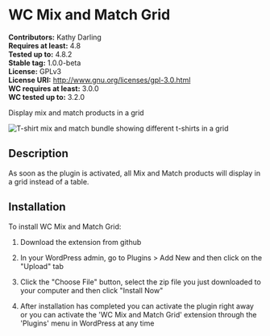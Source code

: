 # WC Mix and Match Grid #

**Contributors:** Kathy Darling      
**Requires at least:** 4.8      
**Tested up to:** 4.8.2      
**Stable tag:** 1.0.0-beta  
**License:** GPLv3      
**License URI:** http://www.gnu.org/licenses/gpl-3.0.html      
**WC requires at least:** 3.0.0      
**WC tested up to:** 3.2.0      

Display mix and match products in a grid

![T-shirt mix and match bundle showing different t-shirts in a grid](https://screenshots.firefoxusercontent.com/images/b5add1e7-3b84-453d-83da-60f68bfb5d4e.png)

## Description ##

As soon as the plugin is activated, all Mix and Match products will display in a grid instead of a table.

## Installation ##

To install WC Mix and Match Grid:

1. Download the extension from github

2. In your WordPress admin, go to Plugins > Add New and then click on the "Upload" tab

3. Click the "Choose File" button, select the zip file you just downloaded to your computer and then click "Install Now"

4. After installation has completed you can activate the plugin right away or you can activate the 'WC Mix and Match Grid' extension through the 'Plugins' menu in WordPress at any time
